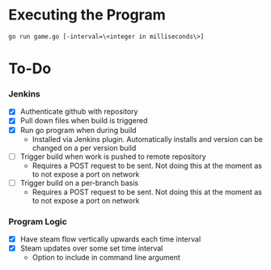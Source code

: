 # Executing the Program
`go run game.go [-interval=\<integer in milliseconds\>]`


# To-Do
### Jenkins
 - [X] Authenticate github with repository
 - [X] Pull down files when build is triggered
 - [X] Run go program when during build 
    - Installed via Jenkins plugin. Automatically installs and version can be changed on a per version build
 - [ ] Trigger build when work is pushed to remote repository
    - Requires a POST request to be sent. Not doing this at the moment as to not expose a port on network
 - [ ] Trigger build on a per-branch basis
    - Requires a POST request to be sent. Not doing this at the moment as to not expose a port on network

### Program Logic
 - [X] Have steam flow vertically upwards each time interval
 - [X] Steam updates over some set time interval
    - Option to include in command line argument
